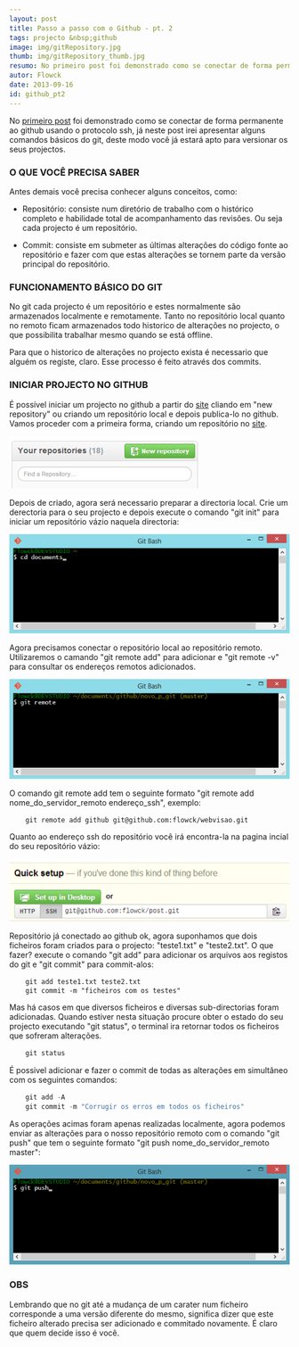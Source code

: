 ```yaml
---
layout: post
title: Passo a passo com o Github - pt. 2
tags: projecto &nbsp;github
image: img/gitRepository.jpg
thumb: img/gitRepository_thumb.jpg
resumo: No primeiro post foi demonstrado como se conectar de forma permanente ao github usando o protocolo ssh, já neste post irei apresentar alguns comandos básicos do git, deste modo você já estará apto para versionar os seus projectos [...]
autor: Flowck
date: 2013-09-16
id: github_pt2
---
```


No [primeiro post](passo-a-passo-com-github-pt-1.html) foi demonstrado como se conectar de forma permanente ao github usando o protocolo ssh, já neste post irei apresentar alguns comandos básicos do git, deste modo você já estará apto para versionar os seus projectos.

### O QUE VOCÊ PRECISA SABER

Antes demais você precisa conhecer alguns conceitos, como:

* Repositório: consiste num diretório de trabalho com o histórico completo e habilidade total de acompanhamento das revisões. Ou seja cada projecto é um repositório.

* Commit: consiste em submeter as últimas alterações do código fonte ao repositório e fazer com que estas alterações se tornem parte da versão principal do repositório.


### FUNCIONAMENTO BÁSICO DO GIT

No git cada projecto é um repositório e estes normalmente são armazenados localmente e remotamente. Tanto no repositório local quanto no remoto ficam armazenados todo historico de alterações no projecto, o que possibilita trabalhar mesmo quando se está offline.

Para que o historico de alterações no projecto exista é necessario que alguém os registe, claro. Esse processo é feito através dos commits. 

### INICIAR PROJECTO NO GITHUB

É possível iniciar um projecto no github a partir do [site](www.github.com) cliando em "new repository" ou criando um repositório local e depois publica-lo no github. Vamos proceder com a primeira forma, criando um repositório no [site](www.github.com).

![novo_repositório](../assets/img/newRepository.png)

Depois de criado, agora será necessario preparar a directoria local. Crie um derectoria para o seu projecto e depois execute o comando "git init" para iniciar um repositório vázio naquela directoria:

![novo_projecto_git](../assets/img/newProject.gif)

Agora precisamos conectar o repositório local ao repositório remoto. Utilizaremos o camando "git remote add" para adicionar e "git remote -v" para consultar os endereços remotos adicionados.

![add_remote_git](../assets/img/addRemote.gif)

 O comando git remote add tem o seguinte formato "git remote add nome_do_servidor_remoto endereço_ssh", exemplo:

``` 
	git remote add github git@github.com:flowck/webvisao.git
```
Quanto ao endereço ssh do repositório você irá encontra-la na pagina incial do seu repositório vázio:

![ssh_address](../assets/img/sshAddress.png)

Repositório já conectado ao github ok, agora suponhamos que dois ficheiros foram criados para o projecto: "teste1.txt" e "teste2.txt". O que fazer? execute o comando "git add" para adicionar os arquivos aos registos do git e "git commit" para commit-alos:
``` 
	git add teste1.txt teste2.txt
	git commit -m "ficheiros com os testes"
```
Mas há casos em que diversos ficheiros e diversas sub-directorias foram adicionadas. Quando estiver nesta situação procure obter o estado do seu projecto executando "git status", o terminal ira retornar todos os ficheiros que sofreram alterações.

``` javascript
	git status
```
É possivel adicionar e fazer o commit de todas as alterações em simultâneo com os seguintes comandos:

``` javascript
	git add -A
	git commit -m "Corrugir os erros em todos os ficheiros"
```
As operações acimas foram apenas realizadas localmente, agora podemos enviar as alterações para o nosso repositório remoto com o comando "git push" que tem o seguinte formato "git push nome_do_servidor_remoto master":

![git_push](../assets/img/gitPush.gif)

### OBS

Lembrando que no git até a mudança de um carater num ficheiro corresponde a uma versão diferente do mesmo, significa dizer que este ficheiro alterado precisa ser adicionado e commitado novamente. É claro que quem decide isso é você.

